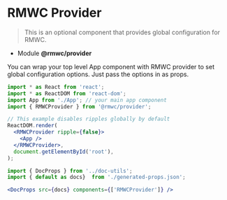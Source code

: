 # RMWC Provider

> This is an optional component that provides global configuration for RMWC.

- Module **@rmwc/provider**

You can wrap your top level App component with RMWC provider to set global configuration options. Just pass the options in as props.

```jsx
import * as React from 'react';
import * as ReactDOM from 'react-dom';
import App from './App'; // your main app component
import { RMWCProvider } from '@rmwc/provider';

// This example disables ripples globally by default
ReactDOM.render(
  <RMWCProvider ripple={false}>
    <App />
  </RMWCProvider>,
  document.getElementById('root'),
);
```

```jsx renderOnly
import { DocProps } from '../doc-utils';
import { default as docs}  from './generated-props.json';

<DocProps src={docs} components={['RMWCProvider']} />
```

